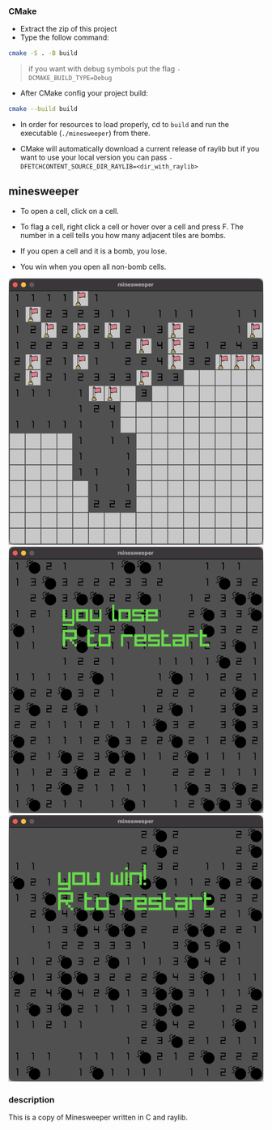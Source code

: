 ### CMake

- Extract the zip of this project
- Type the follow command:

```sh
cmake -S . -B build
```

> if you want with debug symbols put the flag `-DCMAKE_BUILD_TYPE=Debug`

- After CMake config your project build:

```sh
cmake --build build
```

- In order for resources to load properly, cd to `build` and run the executable (`./minesweeper`) from there.

- CMake will automatically download a current release of raylib but if you want to use your local version you can pass `-DFETCHCONTENT_SOURCE_DIR_RAYLIB=<dir_with_raylib>` 

## minesweeper

- To open a cell, click on a cell.

- To flag a cell, right click a cell or hover over a cell and press F.
The number in a cell tells you how many adjacent tiles are bombs.

- If you open a cell and it is a bomb, you lose.

- You win when you open all non-bomb cells.

![minesweeper](docs/example1.png)
![minesweeper](docs/example2.png)
![minesweeper](docs/example3.png)

### description

This is a copy of Minesweeper written in C and raylib.
